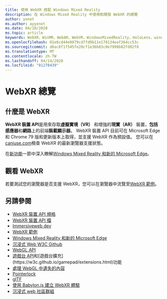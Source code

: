 ```yaml
---
title: 使用 WebXR 搭配 Windows Mixed Reality
description: 在 Windows Mixed Reality 中使用和開發 WebXR 的總覽
author: yonet
ms.author: ayyonet
ms.date: 04/10/2020
ms.topic: article
keywords: WebXR，WinMR，WebAR，WebVR，WindowsMixedReality，HoloLens，windows mixed reality，web vr，web xr，web mr，web ar，360，360 video，360影片，360相片，360相片，360內容，沉浸式 web，immersiveweb，IW
ms.openlocfilehash: 01e6cd44e9879cd7fd9b11e178134eaf364cc53c
ms.sourcegitcommit: d6ac8f1f545fe20cf1e36b83c0e7998b82fd02f8
ms.translationtype: MT
ms.contentlocale: zh-TW
ms.lasthandoff: 04/14/2020
ms.locfileid: "81278439"
---
```

# <a name="webxr-overview"></a>WebXR 總覽

## <a name="what-is-webxr"></a>什麼是 WebXR

**WebXR 裝置 API**是用來存取**虛擬實境（VR）** 和增強的**現實（AR）** 裝置，**包括感應器**和**網路**上的前端**裝載顯示器**。 WebXR 裝置 API 目前可在 Microsoft Edge 和 Chrome 79 版和更新版本上取得，並支援 WebXR 作為預設值。 您可以在[caniuse.com](https://caniuse.com/#search=webxr)檢查 WebXR 的最新瀏覽器支援狀態。

在[新功能](https://docs.microsoft.com/windows/mixed-reality/mrtk-porting-guide)一節中深入瞭解[Windows Mixed Reality 和新的 Microsoft Edge](https://docs.microsoft.com/windows/mixed-reality/new-microsoft-edge#introducing-the-new-microsoft-edge)。

## <a name="viewing-webxr"></a>觀看 WebXR

若要測試您的瀏覽器是否支援 WebXR，您可以在瀏覽器中流覽至[WebXR 範例](https://immersive-web.github.io/webxr-samples/)。

## <a name="see-also"></a>另請參閱

* [WebXR 裝置 API 規格](https://immersive-web.github.io/webxr/)
* [WebXR 裝置 API 檔](https://developer.mozilla.org/en-US/docs/Web/API/WebXR_Device_API)
* [Immersiveweb dev](https://immersiveweb.dev/)
* [WebXR 範例](https://immersive-web.github.io/webxr-samples/)
* [Windows Mixed Reality 和新的 Microsoft Edge](https://docs.microsoft.com/windows/mixed-reality/new-microsoft-edge#introducing-the-new-microsoft-edge)
* [沉浸式 Web W3C Github](https://github.com/immersive-web)
* [WebGL API](https://msdn.microsoft.com/library/bg182648(v=vs.85).aspx)
* [遊戲台 API](https://msdn.microsoft.com/library/dn743630(v=vs.85).aspx)和[遊戲台擴充](https://w3c.github.io/gamepad/extensions.html)功能
* [處理 WebGL 中遺失的內容](https://www.khronos.org/webgl/wiki/HandlingContextLost)
* [Pointerlock](https://www.w3.org/TR/pointerlock/)
* [glTF](https://www.khronos.org/gltf)
* [使用 Babylon.js 建立 WebXR 體驗](https://doc.babylonjs.com/how_to/introduction_to_webxr)
* [沉浸式 web 社區群組](https://www.w3.org/community/immersive-web/)
